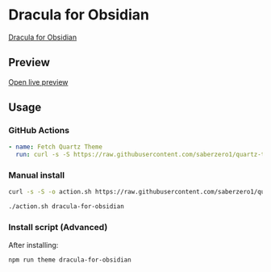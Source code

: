 # Dracula for Obsidian

[Dracula for Obsidian](#)

## Preview

[Open live preview](https://quartz-themes.github.io/dracula-for-obsidian/)

## Usage

### GitHub Actions

```yaml
- name: Fetch Quartz Theme
  run: curl -s -S https://raw.githubusercontent.com/saberzero1/quartz-themes/master/action.sh | bash -s -- dracula-for-obsidian
```

### Manual install

```bash
curl -s -S -o action.sh https://raw.githubusercontent.com/saberzero1/quartz-themes/master/action.sh

./action.sh dracula-for-obsidian
```

### Install script (Advanced)

After installing:

```bash
npm run theme dracula-for-obsidian
```
